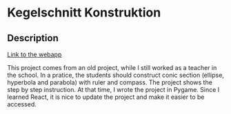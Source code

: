 # Kegelschnitt Konstruktion
## Description
[Link to the webapp](https://react-schule3-konstruktion.onrender.com/)

This project comes from an old project, while I still worked as a teacher in the school. In a pratice, the students should construct conic section (ellipse, hyperbola and parabola) with ruler and compass. The project shows the step by step instruction. At that time, I wrote the project in Pygame. Since I learned React, it is nice to update the project and make it easier to be accessed.